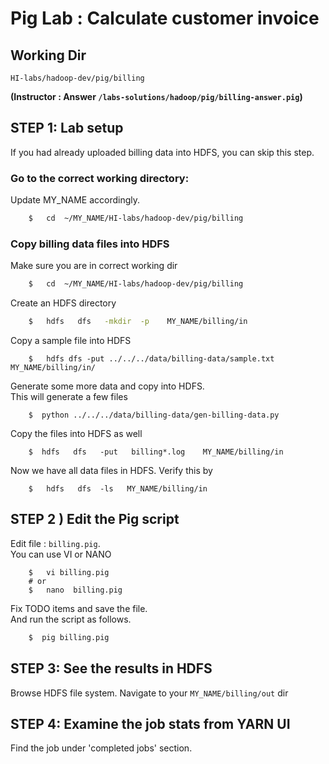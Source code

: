 # Pig Lab : Calculate customer invoice

## Working Dir
`HI-labs/hadoop-dev/pig/billing`

**(Instructor : Answer  `/labs-solutions/hadoop/pig/billing-answer.pig`)**

## STEP 1:  Lab setup
If you had already uploaded billing data into HDFS, you can skip this step.


### Go to the correct working directory:
Update MY_NAME accordingly.
```bash
    $   cd  ~/MY_NAME/HI-labs/hadoop-dev/pig/billing
```

### Copy billing data files into HDFS
Make sure you are in correct working dir
```bash
    $   cd  ~/MY_NAME/HI-labs/hadoop-dev/pig/billing
```

Create an HDFS directory
```bash
    $   hdfs   dfs   -mkdir  -p    MY_NAME/billing/in
```

Copy a sample file into HDFS
```
    $   hdfs dfs -put ../../../data/billing-data/sample.txt    MY_NAME/billing/in/
```


Generate some more data and copy into HDFS.   
This will generate a few files
```
    $  python ../../../data/billing-data/gen-billing-data.py
```


Copy the files into HDFS as well
```
    $  hdfs   dfs   -put   billing*.log    MY_NAME/billing/in
```

Now we have all data files in HDFS.  Verify this by
```
    $   hdfs   dfs  -ls   MY_NAME/billing/in
```

## STEP 2 )  Edit the Pig script 
Edit file :    `billing.pig`.  
You can use VI or NANO
```
    $   vi billing.pig
    # or
    $   nano  billing.pig
```
Fix TODO items and save the file.   
And run the script as follows.

```bash
    $  pig billing.pig
```



## STEP 3: See the results in HDFS
Browse HDFS file system.  Navigate to your `MY_NAME/billing/out` dir


## STEP 4: Examine the job stats from YARN UI
Find the job under 'completed jobs' section.   
